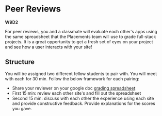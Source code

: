# Peer Reviews
**W9D2**

For peer reviews, you and a classmate will evaluate each other's apps
using the same spreadsheet that the Placements team will use to grade
full-stack projects.  It is a great opportunity to get a fresh set of eyes on
your project and see how a user interacts with your site!

## Structure

You will be assigned two different fellow students to pair with.  You will meet with
each for 30 min.  Follow the below framework for each pairing:
  * Share your reviewer on your google doc [grading spreadsheet][peer-review-form]
  * First 15 min: review each other site's and fill out the spreadsheet
  * Second 15 min: discuss with each other the experience using each site and
  provide constructive feedback.  Provide explanations for the scores you gave.  


[peer-review-form]: https://docs.google.com/spreadsheets/d/1O6PQso-ggr5fwRhHuQbFc0LukpH6Ujjjv7yDKbuynUw/edit#gid=0
